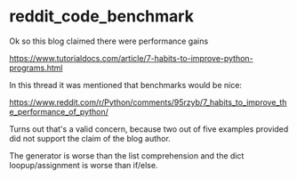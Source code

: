 # reddit_code_benchmark

Ok so this blog claimed there were performance gains

https://www.tutorialdocs.com/article/7-habits-to-improve-python-programs.html

In this thread it was mentioned that benchmarks would be nice:

https://www.reddit.com/r/Python/comments/95rzyb/7_habits_to_improve_the_performance_of_python/

Turns out that's a valid concern, because two out of five examples provided did not support the claim of the blog author.

The generator is worse than the list comprehension and the dict loopup/assignment is worse than if/else.
